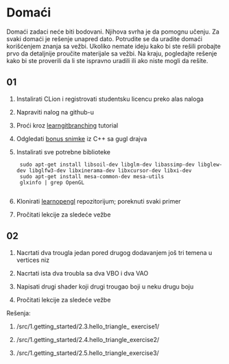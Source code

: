 # Domaći
Domaći zadaci neće biti bodovani. Njihova svrha je da pomognu učenju.
Za svaki domaći je rešenje unapred dato. Potrudite se da uradite domaći korišćenjem znanja
sa vežbi. Ukoliko nemate ideju kako bi ste rešili probajte prvo da detaljnije proučite materijale sa vežbi.
Na kraju, pogledajte rešenje kako bi ste proverili da li ste ispravno uradili ili ako niste mogli da rešite.


## 01
1. Instalirati CLion i registrovati studentsku licencu preko alas naloga

2. Napraviti nalog na github-u

3. Proći kroz [learngitbranching](https://learngitbranching.js.org/) tutorial

4. Odgledati [bonus snimke](https://drive.google.com/drive/folders/16MAKMbOuB-zwJ0HsdGiGIguVGISqePUF?usp=sharing) iz C++ sa gugl drajva

5. Instalirati sve potrebne biblioteke

   ```sudo apt-get install g++ cmake git build-essential libgl1-mesa-dev
    sudo apt-get install libsoil-dev libglm-dev libassimp-dev libglew-dev libglfw3-dev libxinerama-dev libxcursor-dev libxi-dev
    sudo apt-get install mesa-common-dev mesa-utils
    glxinfo | grep OpenGL
    
6. Klonirati [learnopengl](https://github.com/JoeyDeVries/LearnOpenGL) repozitorijum; poreknuti svaki primer

7. Pročitati lekcije za sledeće vežbe

## 02
1. Nacrtati dva trougla jedan pored drugog dodavanjem još tri temena u vertices niz

2. Nacrtati ista dva troubla sa dva VBO i dva VAO

3. Napisati drugi shader koji drugi trougao boji u neku drugu boju

4. Pročitati lekcije za sledeće vežbe

Rešenja:

1. /src/1.getting_started/2.3.hello_triangle_ exercise1/

2. /src/1.getting_started/2.4.hello_triangle_exercise2/

3. /src/1.getting_started/2.5.hello_triangle_exercise3/
